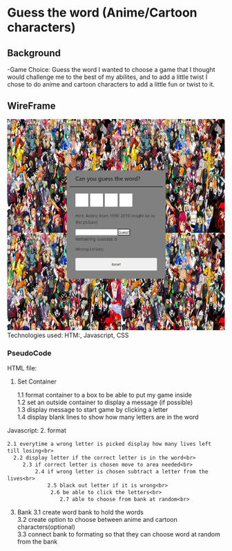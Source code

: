 # Guess the word (Anime/Cartoon characters)

## Background

-Game Choice: Guess the word
    I wanted to choose a game that I thought would challenge me to the best of my abilites, and to add a little twist I chose to do anime and cartoon characters to add a little fun or twist to it.

## WireFrame

![Guess the word](img/Screenshot%202022-10-20%20145835.png)
Technologies used:
HTM:, Javascript, CSS

### PseudoCode

HTML file:
1. Set Container

     1.1 format container to a box to be able to put my game inside<br>
     1.2 set an outside container to display a message (if possible)<br>
    1.3 display message to start game by clicking a letter<br>
    1.4 display blank lines to show how many letters are in the word<br>

Javascript:
2. format

    2.1 everytime a wrong letter is picked display how many lives left till losing<br>
      2.2 display letter if the correct letter is in the word<br>
         2.3 if correct letter is chosen move to area needed<br>
             2.4 if wrong letter is chosen subtract a letter from the lives<br>
                 2.5 black out letter if it is wrong<br>
                  2.6 be able to click the letters<br>
                     2.7 able to choose from bank at random<br>

3. Bank
    3.1 create word bank to hold the words<br>
    3.2 create option to choose between anime and cartoon characters(optional)<br>
    3.3 connect bank to formating so that they can choose word at random from the bank<br>
